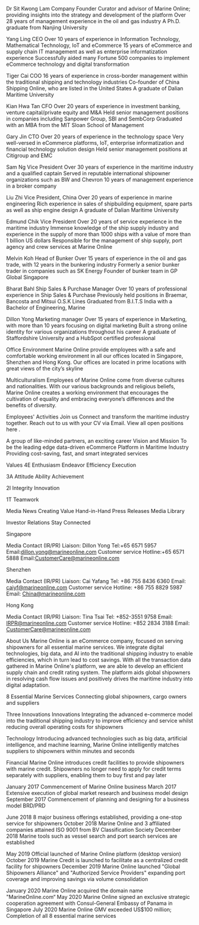 Dr Sit Kwong Lam
Company Founder
Curator and advisor of Marine Online; providing insights into the strategy and development of the platform
Over 28 years of management experience in the oil and gas industry
A Ph.D. graduate from Nanjing University

Yang Ling
CEO
Over 10 years of experience in Information Technology, Mathematical Technology, IoT and eCommerce
15 years of eCommerce and supply chain IT management as well as enterprise informatization experience
Successfully aided many Fortune 500 companies to implement eCommerce technology and digital transformation

Tiger Cai
COO
16 years of experience in cross-border management within the traditional shipping and technology industries
Co-founder of China Shipping Online, who are listed in the United States
A graduate of Dalian Maritime University

Kian Hwa Tan
CFO
Over 20 years of experience in investment banking, venture capital/private equity and M&A
Held senior management positions in companies including Sanpower Group, SBI and SembCorp
Graduated with an MBA from the MIT Sloan School of Management

Gary Jin
CTO
Over 20 years of experience in the technology space
Very well-versed in eCommerce platforms, IoT, enterprise informatization and financial technology solution design
Held senior management positions at Citigroup and EMC

Sam Ng
Vice President
Over 30 years of experience in the maritime industry and a qualified captain
Served in reputable international shipowner organizations such as BW and Chevron
10 years of management experience in a broker company

Liu Zhi
Vice President, China
Over 20 years of experience in marine engineering
Rich experience in sales of shipbuilding equipment, spare parts as well as ship engine design
A graduate of Dalian Maritime University

Edmund Chik
Vice President
Over 20 years of service experience in the maritime industry
Immense knowledge of the ship supply industry and experience in the supply of more than 1000 ships with a value of more than 1 billion US dollars
Responsible for the management of ship supply, port agency and crew services at Marine Online

Melvin Koh
Head of Bunker
Over 15 years of experience in the oil and gas trade, with 12 years in the bunkering industry
Formerly a senior bunker trader in companies such as SK Energy
Founder of bunker team in GP Global Singapore

Bharat Bahl
Ship Sales & Purchase Manager
Over 10 years of professional experience in Ship Sales & Purchase
Previously held positions in Braemar, Bancosta and Mitsui O.S.K Lines
Graduated from B.I.T.S India with a Bachelor of Engineering, Marine

Dillon Yong
Marketing manager
Over 15 years of experience in Marketing, with more than 10 years focusing on digital marketing
Built a strong online identity for various organizations throughout his career
A graduate of Staffordshire University and a HubSpot certified professional

Office Environment
Marine Online provide employees with a safe and comfortable working environment in all our offices located in Singapore, Shenzhen and Hong Kong. Our offices are located in prime locations with great views of the city’s skyline

Multiculturalism
Employees of Marine Online come from diverse cultures and nationalities. With our various backgrounds and religious beliefs, Marine Online creates a working environment that encourages the cultivation of equality and embracing everyone’s differences and the benefits of diversity.

Employees' Activities
Join us
Connect and transform the maritime industry together.
Reach out to us with your CV via Email.
View all open positions here .

A group of like-minded partners, an exciting career
Vision and Mission
To be the leading edge data-driven eCommerce Platform in Maritime Industry Providing cost-saving, fast, and smart integrated services

Values
4E
Enthusiasm
Endeavor
Efficiency
Execution

3A
Attitude
Ability
Achievement

2I
Integrity
Innovation

1T
Teamwork

Media News
Creating Value Hand-in-Hand
Press Releases
Media Library

Investor Relations
Stay Connected

Singapore

Media Contact (IR/PR)
Liaison: Dillon Yong
Tel:+65 6571 5957
Email:dillon.yong@marineonline.com
Customer service
Hotline:+65 6571 5888
Email:CustomerCare@marineonline.com

Shenzhen

Media Contact (IR/PR)
Liaison: Cai Yafang
Tel: +86 755 8436 6360
Email: caiyf@marineonline.com
Customer service
Hotline: +86 755 8829 5987
Email: China@marineonline.com

Hong Kong

Media Contact (IR/PR)
Liaison: Tina Tsai
Tel: +852-3551 9758
Email: IRPR@marineonline.com
Customer service
Hotline: +852 2834 3188
Email: CustomerCare@marineonline.com

About Us
Marine Online is an eCommerce company, focused on serving shipowners for all essential marine services. We integrate digital technologies, big data, and AI into the traditional shipping industry to enable efficiencies, which in turn lead to cost savings. With all the transaction data gathered in Marine Online's platform, we are able to develop an efficient supply chain and credit rating system. The platform aids global shipowners in resolving cash flow issues and positively drives the maritime industry into digital adaptation.

8 Essential Marine Services
Connecting global shipowners, cargo owners and suppliers

Three Innovations
Innovations
Integrating the advanced e-commerce model into the traditional shipping industry to improve efficiency and service whilst reducing overall operating costs for shipowners

Technology
Introducing advanced technologies such as big data, artificial intelligence, and machine learning, Marine Online intelligently matches suppliers to shipowners within minutes and seconds

Financial
Marine Online introduces credit facilities to provide shipowners with marine credit. Shipowners no longer need to apply for credit terms separately with suppliers, enabling them to buy first and pay later

January 2017
Commencement of Marine Online business
March 2017
Extensive execution of global market research and business model design
September 2017
Commencement of planning and designing for a business model BRD/PRD

June 2018
8 major business offerings established, providing a one-stop service for shipowners
October 2018
Marine Online and 3 affiliated companies attained ISO 9001 from BV Classification Society
December 2018
Marine tools such as vessel search and port search services are established

May 2019
Official launched of Marine Online platform (desktop version)
October 2019
Marine Credit is launched to facilitate as a centralized credit facility for shipowners
December 2019
Marine Online launched "Global Shipowners Alliance" and "Authorized Service Providers" expanding port coverage and improving savings via volume consolidation

January 2020
Marine Online acquired the domain name
"MarineOnline.com“
May 2020
Marine Online signed an exclusive strategic cooperation agreement with Consul-General Embassy of Panama in Singapore
July 2020
Marine Online GMV exceeded US$100 million; Completion of all 8 essential marine services